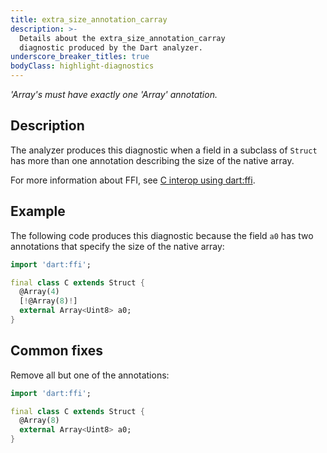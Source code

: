 ```yaml
---
title: extra_size_annotation_carray
description: >-
  Details about the extra_size_annotation_carray
  diagnostic produced by the Dart analyzer.
underscore_breaker_titles: true
bodyClass: highlight-diagnostics
---
```


_'Array's must have exactly one 'Array' annotation._

## Description

The analyzer produces this diagnostic when a field in a subclass of
`Struct` has more than one annotation describing the size of the native
array.

For more information about FFI, see [C interop using dart:ffi][ffi].

## Example

The following code produces this diagnostic because the field `a0` has two
annotations that specify the size of the native array:

```dart
import 'dart:ffi';

final class C extends Struct {
  @Array(4)
  [!@Array(8)!]
  external Array<Uint8> a0;
}
```

## Common fixes

Remove all but one of the annotations:

```dart
import 'dart:ffi';

final class C extends Struct {
  @Array(8)
  external Array<Uint8> a0;
}
```

[ffi]: /interop/c-interop
